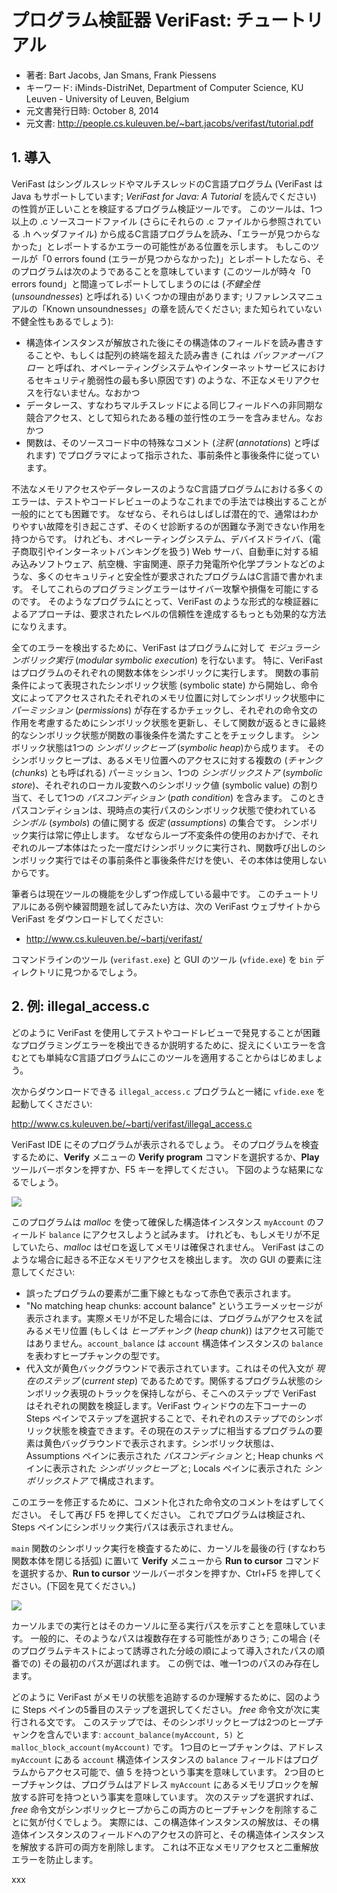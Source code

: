 # プログラム検証器 VeriFast: チュートリアル

* 著者: Bart Jacobs, Jan Smans, Frank Piessens
* キーワード: iMinds-DistriNet, Department of Computer Science, KU Leuven - University of Leuven, Belgium
* 元文書発行日時: October 8, 2014
* 元文書: http://people.cs.kuleuven.be/~bart.jacobs/verifast/tutorial.pdf

## 1. 導入

VeriFast はシングルスレッドやマルチスレッドのC言語プログラム (VeriFast は Java もサポートしています; _VeriFast for Java: A Tutorial_ を読んでください) の性質が正しいことを検証するプログラム検証ツールです。
このツールは、1つ以上の .c ソースコードファイル (さらにそれらの .c ファイルから参照されている .h ヘッダファイル) から成るC言語プログラムを読み、「エラーが見つからなかった」とレポートするかエラーの可能性がある位置を示します。
もしこのツールが「0 errors found (エラーが見つからなかった)」とレポートしたなら、そのプログラムは次のようであることを意味しています
(このツールが時々「0 errors found」と間違ってレポートしてしまうのには (_不健全性_ (_unsoundnesses_) と呼ばれる) いくつかの理由があります; リファレンスマニュアルの「Known unsoundnesses」の章を読んでください; また知られていない不健全性もあるでしょう):

* 構造体インスタンスが解放された後にその構造体のフィールドを読み書きすることや、もしくは配列の終端を超えた読み書き (これは _バッファオーバフロー_ と呼ばれ、オペレーティングシステムやインターネットサービスにおけるセキュリティ脆弱性の最も多い原因です) のような、不正なメモリアクセスを行ないません。なおかつ
* データレース、すなわちマルチスレッドによる同じフィールドへの非同期な競合アクセス、として知られたある種の並行性のエラーを含みません。なおかつ
* 関数は、そのソースコード中の特殊なコメント (_注釈_ (_annotations_) と呼ばれます) でプログラマによって指示された、事前条件と事後条件に従っています。

不法なメモリアクセスやデータレースのようなC言語プログラムにおける多くのエラーは、テストやコードレビューのようなこれまでの手法では検出することが一般的にとても困難です。
なぜなら、それらはしばしば潜在的で、通常はわかりやすい故障を引き起こさず、そのくせ診断するのが困難な予測できない作用を持つからです。
けれども、オペレーティングシステム、デバイスドライバ、(電子商取引やインターネットバンキングを扱う) Web サーバ、自動車に対する組み込みソフトウェア、航空機、宇宙関連、原子力発電所や化学プラントなどのような、多くのセキュリティと安全性が要求されたプログラムはC言語で書かれます。
そしてこれらのプログラミングエラーはサイバー攻撃や損傷を可能にするのです。
そのようなプログラムにとって、VeriFast のような形式的な検証器によるアプローチは、要求されたレベルの信頼性を達成するもっとも効果的な方法になりえます。

全てのエラーを検出するために、VeriFast はプログラムに対して _モジュラーシンボリック実行_ (_modular symbolic execution_) を行ないます。
特に、VeriFast はプログラムのそれぞれの関数本体をシンボリックに実行します。
関数の事前条件によって表現されたシンボリック状態 (symbolic state) から開始し、命令文によってアクセスされたそれぞれのメモリ位置に対してシンボリック状態中に _パーミッション_ (_permissions_) が存在するかチェックし、それぞれの命令文の作用を考慮するためにシンボリック状態を更新し、そして関数が返るときに最終的なシンボリック状態が関数の事後条件を満たすことをチェックします。
シンボリック状態は1つの _シンボリックヒープ_ (_symbolic heap_)から成ります。
そのシンボリックヒープは、あるメモリ位置へのアクセスに対する複数の (_チャンク_ (_chunks_) とも呼ばれる) パーミッション、1つの _シンボリックストア_ (_symbolic store_)、それぞれのローカル変数へのシンボリック値 (symbolic value) の割り当て、そして1つの _パスコンディション_ (_path condition_) を含みます。
このときパスコンディションは、現時点の実行パスのシンボリック状態で使われている _シンボル_ (_symbols_) の値に関する _仮定_ (_assumptions_) の集合です。
シンボリック実行は常に停止します。
なぜならループ不変条件の使用のおかげで、それぞれのループ本体はたった一度だけシンボリックに実行され、関数呼び出しのシンボリック実行ではその事前条件と事後条件だけを使い、その本体は使用しないからです。

筆者らは現在ツールの機能を少しずつ作成している最中です。
このチュートリアルにある例や練習問題を試してみたい方は、次の VeriFast ウェブサイトから VeriFast をダウンロードしてください:

* http://www.cs.kuleuven.be/~bartj/verifast/

コマンドラインのツール (`verifast.exe`) と GUI のツール (`vfide.exe`) を `bin` ディレクトリに見つかるでしょう。

## 2. 例: illegal_access.c

どのように VeriFast を使用してテストやコードレビューで発見することが困難なプログラミングエラーを検出できるか説明するために、捉えにくいエラーを含むとても単純なC言語プログラムにこのツールを適用することからはじめましょう。

次からダウンロードできる `illegal_access.c` プログラムと一緒に `vfide.exe` を起動してくさださい:

http://www.cs.kuleuven.be/~bartj/verifast/illegal_access.c

VeriFast IDE にそのプログラムが表示されるでしょう。
そのプログラムを検査するために、__Verify__ メニューの __Verify program__ コマンドを選択するか、__Play__ ツールバーボタンを押すか、F5 キーを押してください。
下図のような結果になるでしょう。

![](img/fig1.png)

このプログラムは _malloc_ を使って確保した構造体インスタンス `myAccount` のフィールド `balance` にアクセスしようと試みます。
けれども、もしメモリが不足していたら、_malloc_ はゼロを返してメモリは確保されません。
VeriFast はこのような場合に起きる不正なメモリアクセスを検出します。
次の GUI の要素に注意してください:

* 誤ったプログラムの要素が二重下線ともなって赤色で表示されます。
* "No matching heap chunks: account balance" というエラーメッセージが表示されます。実際メモリが不足した場合には、プログラムがアクセスを試みるメモリ位置 (もしくは _ヒープチャンク_ (_heap chunk_)) はアクセス可能ではありません。`account_balance` は `account` 構造体インスタンスの `balance` を表わすヒープチャンクの型です。
* 代入文が黄色バックグラウンドで表示されています。これはその代入文が _現在のステップ_ (_current step_) であるためです。関係するプログラム状態のシンボリック表現のトラックを保持しながら、そこへのステップで VeriFast はそれぞれの関数を検証します。VeriFast ウィンドウの左下コーナーの Steps ペインでステップを選択することで、それぞれのステップでのシンボリック状態を検査できます。その現在のステップに相当するプログラムの要素は黄色バッグラウンドで表示されます。シンボリック状態は、Assumptions ペインに表示された _パスコンディション_ と; Heap chunks ペインに表示された _シンボリックヒープ_ と; Locals ペインに表示された _シンボリックストア_ で構成されます。

このエラーを修正するために、コメント化された命令文のコメントをはずしてください。
そして再び F5 を押してください。
これでプログラムは検証され、Steps ペインにシンボリック実行パスは表示されません。

`main` 関数のシンボリック実行を検査するために、カーソルを最後の行 (すなわち関数本体を閉じる括弧) に置いて __Verify__ メニューから __Run to cursor__ コマンドを選択するか、__Run to cursor__ ツールバーボタンを押すか、Ctrl+F5 を押してください。(下図を見てください。)

![](img/fig2.png)

カーソルまでの実行とはそのカーソルに至る実行パスを示すことを意味しています。
一般的に、そのようなパスは複数存在する可能性がありさう; この場合 (そのプログラムテキストによって誘導された分岐の順によって導入されたパスの順番での) その最初のパスが選ばれます。
この例では、唯一1つのパスのみ存在します。

どのように VeriFast がメモリの状態を追跡するのか理解するために、図のように Steps ペインの5番目のステップを選択してください。
_free_ 命令文が次に実行される文です。
このステップでは、そのシンボリックヒープは2つのヒープチャンクを含んでいます: `account_balance(myAccount, 5)` と `malloc_block_account(myAccount)` です。
1つ目のヒープチャンクは、アドレス `myAccount` にある `account` 構造体インスタンスの `balance` フィールドはプログラムからアクセス可能で、値 5 を持つという事実を意味しています。
2つ目のヒープチャンクは、プログラムはアドレス `myAccount` にあるメモリブロックを解放する許可を持つという事実を意味しています。
次のステップを選択すれば、_free_ 命令文がシンボリックヒープからこの両方のヒープチャンクを削除することに気が付くでしょう。
実際には、この構造体インスタンスの解放は、その構造体インスタンスのフィールドへのアクセスの許可と、その構造体インスタンスを解放する許可の両方を削除します。
これは不正なメモリアクセスと二重解放エラーを防止します。

xxx
